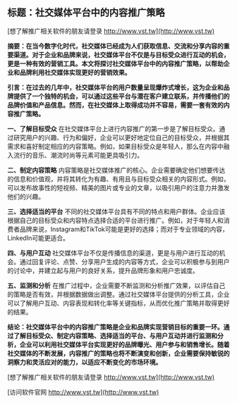 ## **标题：社交媒体平台中的内容推广策略**

[想了解推广相关软件的朋友请登录 http://www.vst.tw](http://www.vst.tw)

**摘要：在当今数字化时代，社交媒体已经成为人们获取信息、交流和分享内容的重要渠道。对于企业和品牌来说，社交媒体平台不仅是与目标受众进行互动的机会，更是一种有效的营销工具。本文将探讨社交媒体平台中的内容推广策略，以帮助企业和品牌利用社交媒体实现更好的营销效果。**

**引言：在过去的几年中，社交媒体平台的用户数量呈现爆炸式增长，这为企业和品牌提供了一个独特的机会，可以通过这些平台与潜在客户建立联系，并传播他们的品牌价值和产品信息。然而，在社交媒体上取得成功并不容易，需要一套有效的内容推广策略。**

**一、了解目标受众**
在社交媒体平台上进行内容推广的第一步是了解目标受众。通过研究用户的兴趣、行为和偏好，企业可以更好地定位自己的目标受众，并根据其需求和喜好制定相应的内容策略。例如，如果目标受众是年轻人，那么在内容中融入流行的音乐、潮流时尚等元素可能更具吸引力。

**二、制定内容策略**
内容策略是社交媒体推广的核心。企业需要确定他们想要传达的信息和价值观，并将其转化为有趣、有用且与目标受众相关的内容形式。例如，可以发布故事性的短视频、精美的图片或专业的文章，以吸引用户的注意力并激发他们的兴趣。

**三、选择适当的平台**
不同的社交媒体平台具有不同的特点和用户群体。企业应该根据自己的目标受众和内容特点选择合适的平台进行推广。例如，对于年轻人和消费者品牌来说，Instagram和TikTok可能是更好的选择；而对于专业领域的内容，LinkedIn可能更适合。

**四、与用户互动**
社交媒体平台不仅是传播信息的渠道，更是与用户进行互动的机会。通过回复评论、点赞、分享用户生成的内容等方式，企业可以积极参与到用户的讨论中，并建立起与用户的良好关系，提升品牌形象和用户忠诚度。

**五、监测和分析**
在推广过程中，企业需要不断监测和分析推广效果，以评估自己的策略是否有效，并根据数据做出调整。通过社交媒体平台提供的分析工具，企业可以了解用户互动、内容表现和转化率等关键指标，从而优化推广策略并取得更好的结果。

**结论：社交媒体平台中的内容推广策略是企业和品牌实现营销目标的重要一环。通过了解目标受众、制定内容策略、选择适当的平台、与用户互动并进行监测和分析，企业可以利用社交媒体平台实现更好的品牌曝光、用户参与和销售增长。随着社交媒体的不断发展，内容推广的策略也将不断演变和创新，企业需要保持敏锐的洞察力和灵活应对的能力，以适应不断变化的市场环境。**

[想了解推广相关软件的朋友请登录 http://www.vst.tw](http://www.vst.tw)


[访问软件官网 http://www.vst.tw](http://www.vst.tw)
